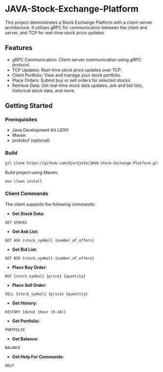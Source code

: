 # JAVA-Stock-Exchange-Platform
This project demonstrates a Stock Exchange Platform with a client-server architecture. It utilizes gRPC for communication between the client and server, and TCP for real-time stock price updates.

## Features

* gRPC Communication: Client-server communication using gRPC protocol.
* TCP Updates: Real-time stock price updates over TCP.
* Client Portfolio: View and manage your stock portfolio.
* Place Orders: Submit buy or sell orders for selected stocks.
* Retrieve Data: Get real-time stock data updates, ask and bid lists, historical stock data, and more.

## Getting Started

### Prerequisites

* Java Development Kit (JDK)
* Maven
* protobuf (optional)

### Build

```bash
git clone https://github.com/djordje34/JAVA-Stock-Exchange-Platform.git
```

Build project using Maven:
```bash
mvn clean install
```

### Client Commands

The client supports the following commands:

- **Get Stock Data:**
```
GET STOCKS
```
- **Get Ask List:**
```
GET ASK {stock_symbol} {number_of_offers}
```
- **Get Bid List:**
```
GET BID {stock_symbol} {number_of_offers}
```
- **Place Buy Order:**
```
BUY {stock_symbol} {price} {quantity}
```
- **Place Sell Order:**
```
SELL {stock_symbol} {price} {quantity}
```
- **Get History:**
```
HISTORY {date} {hour (8-18)}
```
- **Get Portfolio:**
```
PORTFOLIO
```
- **Get Balance:**
```
BALANCE
```
- **Get Help For Commands:**
```
HELP
```
